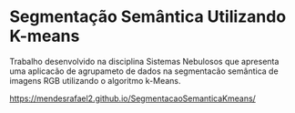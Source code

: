 # Segmentação Semântica Utilizando K-means

Trabalho desenvolvido na disciplina Sistemas Nebulosos que apresenta uma aplicacão de agrupameto de dados na segmentacão semântica de imagens RGB utilizando o algoritmo k-Means.

 https://mendesrafael2.github.io/SegmentacaoSemanticaKmeans/
